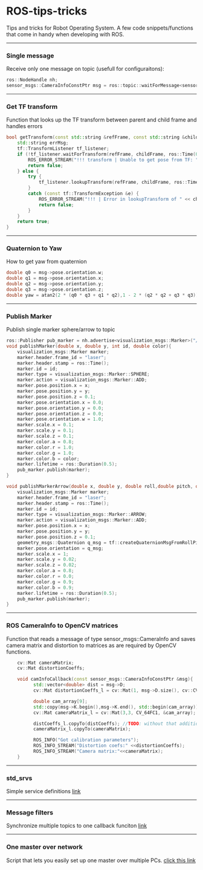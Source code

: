 # ROS-tips-tricks

Tips and tricks for Robot Operating System.
A few code snippets/functions that come in handy when developing with ROS.

------
### Single message
Receive only one message on topic (usefull for configuraitons):
```cpp
ros::NodeHandle nh;
sensor_msgs::CameraInfoConstPtr msg = ros::topic::waitForMessage<sensor_msgs::CameraInfo>("/camera_info", nh, 10.0);
```

------
### Get TF transform
Function that looks up the TF transform between parent and child frame and handles errors
```cpp
bool getTransform(const std::string &refFrame, const std::string &childFrame, tf::StampedTransform &transform) {
	std::string errMsg;
	tf::TransformListener tf_listener;
	if (!tf_listener.waitForTransform(refFrame, childFrame, ros::Time(0), ros::Duration(0.6), ros::Duration(0.1), &errMsg)) {
		ROS_ERROR_STREAM("!!! transform | Unable to get pose from TF: " << errMsg);
		return false;
	} else {
		try {
			tf_listener.lookupTransform(refFrame, childFrame, ros::Time(0), transform);
		}
		catch (const tf::TransformException &e) {
			ROS_ERROR_STREAM("!!! | Error in lookupTransform of " << childFrame << " in " << refFrame);
			return false;
		}
	}
	return true;
}
```
------

### Quaternion to Yaw
How to get yaw from quaternion
```cpp
double q0 = msg->pose.orientation.w;
double q1 = msg->pose.orientation.x;
double q2 = msg->pose.orientation.y;
double q3 = msg->pose.orientation.z;
double yaw = atan2(2 * (q0 * q3 + q1 * q2),1 - 2 * (q2 * q2 + q3 * q3)) + 3.14159;   
```

------
### Publish Marker
Publish single marker sphere/arrow to topic

```cpp
ros::Publisher pub_marker = nh.advertise<visualization_msgs::Marker>("/markers", 10);
void publishMarker(double x, double y, int id, double color){
	visualization_msgs::Marker marker;
	marker.header.frame_id = "laser";
	marker.header.stamp = ros::Time();
	marker.id = id;
	marker.type = visualization_msgs::Marker::SPHERE;
	marker.action = visualization_msgs::Marker::ADD;
	marker.pose.position.x = x;
	marker.pose.position.y = y;
	marker.pose.position.z = 0.1;
	marker.pose.orientation.x = 0.0;
	marker.pose.orientation.y = 0.0;
	marker.pose.orientation.z = 0.0;
	marker.pose.orientation.w = 1.0;
	marker.scale.x = 0.1;
	marker.scale.y = 0.1;
	marker.scale.z = 0.1;
	marker.color.a = 0.8;
	marker.color.r = 1.0;
	marker.color.g = 1.0;
	marker.color.b = color;
	marker.lifetime = ros::Duration(0.5);
	pub_marker.publish(marker);
}

void publishMarkerArrow(double x, double y, double roll,double pitch, double yaw, int id){
	visualization_msgs::Marker marker;
	marker.header.frame_id = "laser";
	marker.header.stamp = ros::Time();
	marker.id = id;
	marker.type = visualization_msgs::Marker::ARROW;
	marker.action = visualization_msgs::Marker::ADD;
	marker.pose.position.x = x;
	marker.pose.position.y = y;
	marker.pose.position.z = 0.1;
	geometry_msgs::Quaternion q_msg = tf::createQuaternionMsgFromRollPitchYaw(roll,pitch,yaw);
	marker.pose.orientation = q_msg;
	marker.scale.x = 1;
	marker.scale.y = 0.02;
	marker.scale.z = 0.02;
	marker.color.a = 0.8;
	marker.color.r = 0.0;
	marker.color.g = 0.9;
	marker.color.b = 0.9;
	marker.lifetime = ros::Duration(0.5);
	pub_marker.publish(marker);
}
```

------
### ROS CameraInfo to OpenCV matrices
Function that reads a message of type sensor_msgs::CameraInfo and saves camera matrix and distortion to matrices as are required by OpenCV functions.
```cpp
	cv::Mat cameraMatrix;
   	cv::Mat distortionCoeffs;

	void camInfoCallback(const sensor_msgs::CameraInfoConstPtr &msg){
	      std::vector<double> dist = msg->D;
	      cv::Mat distortionCoeffs_l = cv::Mat(1, msg->D.size(), cv::CV_64FC1, &dist[0]);

	      double cam_array[9];
	      std::copy(msg->K.begin(),msg->K.end(), std::begin(cam_array));
	      cv::Mat cameraMatrix_l = cv::Mat(3,3, CV_64FC1, &cam_array);

	      distCoeffs_l.copyTo(distCoeffs); //TODO: without that additional copy they become strange when function gets out of scope
	      cameraMatrix_l.copyTo(cameraMatrix);

	      ROS_INFO("Got calibration parameters");
	      ROS_INFO_STREAM("Distortion coefs:" <<distortionCoeffs);
	      ROS_INFO_STREAM("Camera matrix:"<<cameraMatrix);
	}
```

-------
### std_srvs
Simple service definitions [link](http://wiki.ros.org/std_srvs)

------
### Message filters
Synchronize multiple topics to one callback funciton [link](http://wiki.ros.org/message_filters#Time_Synchronizer)

------
### One master over network
Script that lets you easily set up one master over multiple PCs.
[click this link](https://github.com/JanezCim/ROS_over_network/blob/master/one_master.bash)
